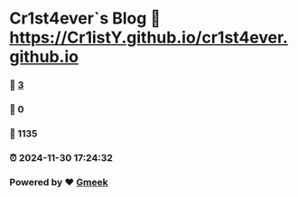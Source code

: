 # Cr1st4ever`s Blog :link: https://Cr1istY.github.io/cr1st4ever.github.io 
### :page_facing_up: [3](https://Cr1istY.github.io/cr1st4ever.github.io/tag.html) 
### :speech_balloon: 0 
### :hibiscus: 1135 
### :alarm_clock: 2024-11-30 17:24:32 
### Powered by :heart: [Gmeek](https://github.com/Meekdai/Gmeek)
